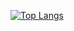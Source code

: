 [![Top Langs](https://github-readme-stats.vercel.app/api/top-langs/?username=Larrieeee)](https://github.com/anuraghazra/github-readme-stats)
